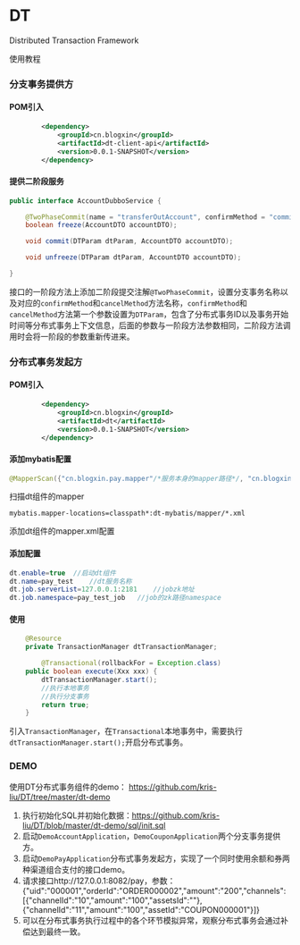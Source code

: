 # DT
Distributed Transaction Framework


使用教程


### 分支事务提供方

#### POM引入

```xml
        <dependency>
            <groupId>cn.blogxin</groupId>
            <artifactId>dt-client-api</artifactId>
            <version>0.0.1-SNAPSHOT</version>
        </dependency>
```

#### 提供二阶段服务

```java
public interface AccountDubboService {

    @TwoPhaseCommit(name = "transferOutAccount", confirmMethod = "commit", cancelMethod = "unfreeze")
    boolean freeze(AccountDTO accountDTO);

    void commit(DTParam dtParam, AccountDTO accountDTO);

    void unfreeze(DTParam dtParam, AccountDTO accountDTO);

}
```

接口的一阶段方法上添加二阶段提交注解`@TwoPhaseCommit`，设置分支事务名称以及对应的`confirmMethod`和`cancelMethod`方法名称，`confirmMethod`和`cancelMethod`方法第一个参数设置为`DTParam`，包含了分布式事务ID以及事务开始时间等分布式事务上下文信息，后面的参数与一阶段方法参数相同，二阶段方法调用时会将一阶段的参数重新传进来。


### 分布式事务发起方

#### POM引入

```xml
        <dependency>
            <groupId>cn.blogxin</groupId>
            <artifactId>dt</artifactId>
            <version>0.0.1-SNAPSHOT</version>
        </dependency>
```

#### 添加mybatis配置

```java
@MapperScan({"cn.blogxin.pay.mapper"/*服务本身的mapper路径*/, "cn.blogxin.dt.log.repository.mybatis.mapper"})
```

扫描dt组件的mapper

```
mybatis.mapper-locations=classpath*:dt-mybatis/mapper/*.xml
```

添加dt组件的mapper.xml配置

#### 添加配置

```java
dt.enable=true	//启动dt组件
dt.name=pay_test	//dt服务名称
dt.job.serverList=127.0.0.1:2181	//jobzk地址
dt.job.namespace=pay_test_job	//job的zk路径namespace
```

#### 使用

```java
    @Resource
    private TransactionManager dtTransactionManager;

		@Transactional(rollbackFor = Exception.class)
    public boolean execute(Xxx xxx) {
        dtTransactionManager.start();
      	//执行本地事务
      	//执行分支事务
        return true;
    }
```

引入`TransactionManager`，在`Transactional`本地事务中，需要执行`dtTransactionManager.start();`开启分布式事务。


### DEMO

使用DT分布式事务组件的demo： https://github.com/kris-liu/DT/tree/master/dt-demo

1. 执行初始化SQL并初始化数据：https://github.com/kris-liu/DT/blob/master/dt-demo/sql/init.sql
2. 启动`DemoAccountApplication`，`DemoCouponApplication`两个分支事务提供方。
3. 启动`DemoPayApplication`分布式事务发起方，实现了一个同时使用余额和券两种渠道组合支付的接口demo。
4. 请求接口http://127.0.0.1:8082/pay，参数：{"uid":"000001","orderId":"ORDER000002","amount":"200","channels":[{"channelId":"10","amount":"100","assetsId":""},{"channelId":"11","amount":"100","assetId":"COUPON000001"}]}
5. 可以在分布式事务执行过程中的各个环节模拟异常，观察分布式事务会通过补偿达到最终一致。





